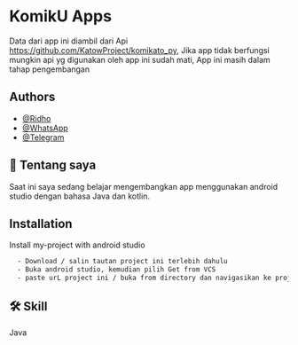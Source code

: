 
# KomikU Apps

Data dari app ini diambil dari Api https://github.com/KatowProject/komikato_py,
Jika app tidak berfungsi mungkin api yg digunakan oleh app ini sudah mati,
App ini masih dalam tahap pengembangan

## Authors 

- [@Ridho](https://github.com/Ridhoardhiansyah7/)
- [@WhatsApp](https://api.whatsapp.com/send/?phone=0895323021645&text&type=phone_number&app_absent=0)
- [@Telegram](https://t.me/ridh704)



## 🚀 Tentang saya
Saat ini saya sedang belajar mengembangkan app menggunakan android studio dengan bahasa Java dan kotlin.


## Installation

Install my-project with android studio
```bash
  - Download / salin tautan project ini terlebih dahulu
  - Buka android studio, kemudian pilih Get from VCS
  - paste urL project ini / buka from directory dan navigasikan ke projek ini 
```
    
## 🛠 Skill
Java
